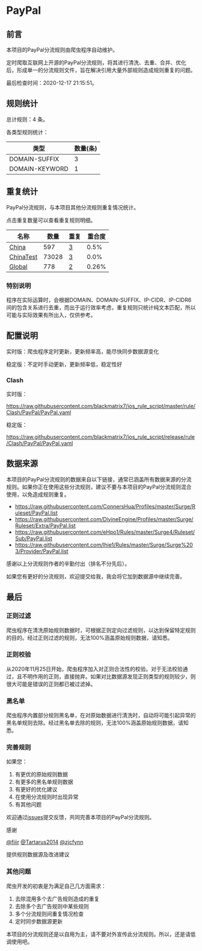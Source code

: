 # PayPal

## 前言

本项目的PayPal分流规则由爬虫程序自动维护。

定时爬取互联网上开源的PayPal分流规则，将其进行清洗、去重、合并、优化后，形成单一的分流规则文件，旨在解决引用大量外部规则造成规则重复的问题。




最后检查时间：2020-12-17 21:15:51。

## 规则统计

总计规则：4 条。

各类型规则统计：

| 类型 | 数量(条) |
| ---- | ---- |
| DOMAIN-SUFFIX | 3 |
| DOMAIN-KEYWORD | 1 |
## 重复统计

PayPal分流规则，与本项目其他分流规则重复情况统计。

点击重复数量可以查看重复规则明细。

| 名称 | 数量 | 重复 | 重合度 |
| ---- | ---- | ---- | ------ |
|  [China](https://github.com/blackmatrix7/ios_rule_script/tree/master/rule/Clash/China)    | 597   | [3](https://raw.githubusercontent.com/blackmatrix7/ios_rule_script/master/rule/Clash/PayPal/Repeat.list)   |   0.5% |
|  [ChinaTest](https://github.com/blackmatrix7/ios_rule_script/tree/master/rule/Clash/ChinaTest)    | 73028   | [3](https://raw.githubusercontent.com/blackmatrix7/ios_rule_script/master/rule/Clash/PayPal/Repeat.list)   |   0.0% |
|  [Global](https://github.com/blackmatrix7/ios_rule_script/tree/master/rule/Clash/Global)    | 778   | [2](https://raw.githubusercontent.com/blackmatrix7/ios_rule_script/master/rule/Clash/PayPal/Repeat.list)   |   0.26% |
### 特别说明
程序在实际运算时，会根据DOMAIN、DOMAIN-SUFFIX、IP-CIDR、IP-CIDR6间的包含关系进行去重，而出于运行效率考虑，重复规则只统计纯文本匹配，所以可能与实际效果有所出入，仅供参考。

## 配置说明

实时版：爬虫程序定时更新，更新频率高，能尽快同步数据源变化

稳定版：不定时手动更新，更新频率低，稳定性好

### Clash 
实时版：

https://raw.githubusercontent.com/blackmatrix7/ios_rule_script/master/rule/Clash/PayPal/PayPal.yaml

稳定版：

https://raw.githubusercontent.com/blackmatrix7/ios_rule_script/release/rule/Clash/PayPal/PayPal.yaml

## 数据来源

本项目的PayPal分流规则的数据来自以下链接，通常已涵盖所有数据来源的分流规则。如果你正在使用这些分流规则，建议不要与本项目的PayPal分流规则混合使用，以免造成规则重复。

- https://raw.githubusercontent.com/ConnersHua/Profiles/master/Surge/Ruleset/PayPal.list
- https://raw.githubusercontent.com/DivineEngine/Profiles/master/Surge/Ruleset/Extra/PayPal.list
- https://raw.githubusercontent.com/eHpo1/Rules/master/Surge4/Ruleset/Sub/PayPal.list
- https://raw.githubusercontent.com/lhie1/Rules/master/Surge/Surge%203/Provider/PayPal.list


感谢以上分流规则作者的辛勤付出（排名不分先后）。

如果您有更好的分流规则，欢迎提交给我，我会将它加到数据源中继续完善。

## 最后

### 正则过滤

爬虫程序在清洗原始规则数据时，可根据正则定向过滤规则，以达到保留特定规则的目的。经过正则过滤的规则，无法100%涵盖原始规则数据，请知悉。

### 正则校验

从2020年11月25日开始，爬虫程序加入对正则合法性的校验。对于无法校验通过，且不明作用的正则，直接抛弃。如果对比数据源发现正则类型的规则较少，则很大可能是错误的正则都已被过滤掉。

### 黑名单

爬虫程序内置部分规则黑名单，在对原始数据进行清洗时，自动将可能引起异常的黑名单规则去除。经过黑名单去除的规则，无法100%涵盖原始规则数据，请知悉。

### 完善规则

如果您：

1. 有更优的原始规则数据
2. 有更多的黑名单规则数据
3. 有更好的优化建议
4. 在使用分流规则时出现异常
5. 有其他问题

欢迎通过[issues](https://github.com/blackmatrix7/ios_rule_script/issues/new)提交反馈，共同完善本项目的PayPal分流规则。

感谢

[@fiiir](https://github.com/fiiir) [@Tartarus2014](https://github.com/Tartarus2014) [@zjcfynn](https://github.com/zjcfynn) 

提供规则数据源及改进建议

### 其他问题

爬虫开发的初衷是为满足自己几方面需求：

1. 去除混用多个去广告规则造成的重复
2. 去除多个去广告规则中某些规则
3. 多个分流规则间重复情况检查
4. 定时同步数据源更新

本项目的分流规则还是以自用为主，请不要对外宣传此分流规则。所以，还是请低调使用吧。